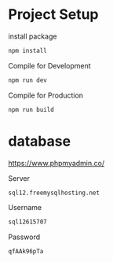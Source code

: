 # Project Setup

install package

```sh
npm install
```

Compile for Development

```sh
npm run dev
```

Compile for Production

```sh
npm run build
```

# database

https://www.phpmyadmin.co/

Server

```sh
sql12.freemysqlhosting.net
```

Username

```sh
sql12615707
```

Password

```sh
qfAAk96pTa
```
